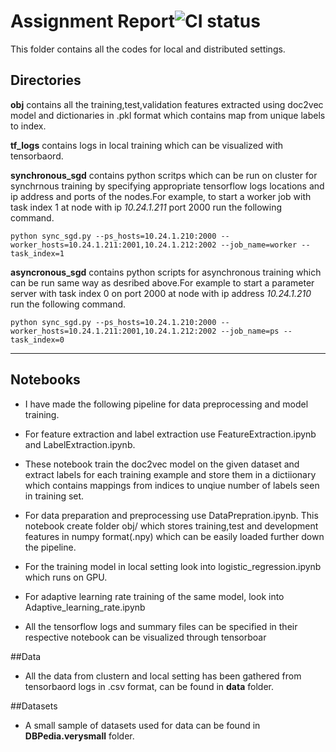 # Assignment Report![CI status](https://img.shields.io/badge/build-passing-brightgreen.svg)

This folder contains all the codes for local and distributed settings.

## Directories

**obj** contains all the training,test,validation features extracted using doc2vec model and dictionaries in .pkl format which contains map from unique labels to index.

**tf_logs** contains logs in local training which can be visualized with tensorbaord.

**synchronous_sgd** contains python scritps which can be run on cluster for synchrnous training by specifying appropriate tensorflow logs locations and ip address and ports of the nodes.For example, to start a worker job with task index 1 at 
node with ip *10.24.1.211* port 2000 run the following command.

```
python sync_sgd.py --ps_hosts=10.24.1.210:2000 --worker_hosts=10.24.1.211:2001,10.24.1.212:2002 --job_name=worker --task_index=1
```

**asyncronous_sgd** contains python scripts for asynchronous training which can be run same way as desribed above.For example to start a parameter server with task index 0 on port 2000 at node with ip address *10.24.1.210* run the following command.

```
python sync_sgd.py --ps_hosts=10.24.1.210:2000 --worker_hosts=10.24.1.211:2001,10.24.1.212:2002 --job_name=ps --task_index=0
```
---

## Notebooks
* I have made the following pipeline for data preprocessing and model training.

* For feature extraction and label extraction use FeatureExtraction.ipynb and LabelExtraction.ipynb.
* These notebook train the doc2vec model on the given dataset and extract labels for each training example and store them in a dictiionary which contains mappings from indices to unqiue number of labels seen in training set.

* For data preparation and preprocessing use DataPrepration.ipynb. This notebook create folder obj/ which stores training,test and development features in numpy format(.npy) which can be easily loaded further down the pipeline.

* For the training model in local setting look into logistic_regression.ipynb which runs on GPU.

* For adaptive learning rate training of the same model, look into Adaptive_learning_rate.ipynb

* All the tensorflow logs and summary files can be specified in their respective notebook can be visualized through tensorboar

##Data
* All the data from clustern and local setting has been gathered from tensorbaord logs in .csv format, can be found in **data** folder.

##Datasets
* A small sample of datasets used for data can be found in **DBPedia.verysmall** folder.
